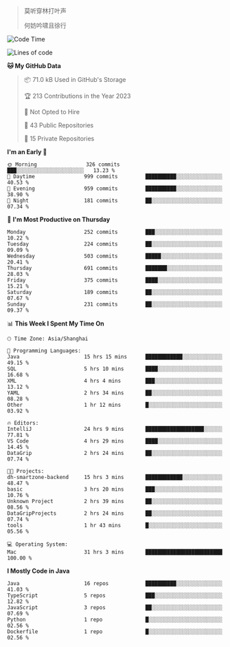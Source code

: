 > 莫听穿林打叶声
> 
> 何妨吟啸且徐行

<!-- ![Github Stats](https://github-readme-stats.vercel.app/api?username=catch6&count_private=true&show_icons=true&theme=gruvbox) -->

<!-- ![Top Langs](https://github-readme-stats.vercel.app/api/top-langs/?username=catch6&layout=compact) -->

<!--START_SECTION:waka-->
![Code Time](http://img.shields.io/badge/Code%20Time-345%20hrs%201%20min-blue)

![Lines of code](https://img.shields.io/badge/From%20Hello%20World%20I%27ve%20Written-9.3%20million%20lines%20of%20code-blue)

**🐱 My GitHub Data** 

> 📦 71.0 kB Used in GitHub's Storage 
 > 
> 🏆 213 Contributions in the Year 2023
 > 
> 🚫 Not Opted to Hire
 > 
> 📜 43 Public Repositories 
 > 
> 🔑 15 Private Repositories 
 > 
**I'm an Early 🐤** 

```text
🌞 Morning                326 commits         ███░░░░░░░░░░░░░░░░░░░░░░   13.23 % 
🌆 Daytime                999 commits         ██████████░░░░░░░░░░░░░░░   40.53 % 
🌃 Evening                959 commits         ██████████░░░░░░░░░░░░░░░   38.90 % 
🌙 Night                  181 commits         ██░░░░░░░░░░░░░░░░░░░░░░░   07.34 % 
```
📅 **I'm Most Productive on Thursday** 

```text
Monday                   252 commits         ███░░░░░░░░░░░░░░░░░░░░░░   10.22 % 
Tuesday                  224 commits         ██░░░░░░░░░░░░░░░░░░░░░░░   09.09 % 
Wednesday                503 commits         █████░░░░░░░░░░░░░░░░░░░░   20.41 % 
Thursday                 691 commits         ███████░░░░░░░░░░░░░░░░░░   28.03 % 
Friday                   375 commits         ████░░░░░░░░░░░░░░░░░░░░░   15.21 % 
Saturday                 189 commits         ██░░░░░░░░░░░░░░░░░░░░░░░   07.67 % 
Sunday                   231 commits         ██░░░░░░░░░░░░░░░░░░░░░░░   09.37 % 
```


📊 **This Week I Spent My Time On** 

```text
🕑︎ Time Zone: Asia/Shanghai

💬 Programming Languages: 
Java                     15 hrs 15 mins      ████████████░░░░░░░░░░░░░   49.15 % 
SQL                      5 hrs 10 mins       ████░░░░░░░░░░░░░░░░░░░░░   16.68 % 
XML                      4 hrs 4 mins        ███░░░░░░░░░░░░░░░░░░░░░░   13.12 % 
YAML                     2 hrs 34 mins       ██░░░░░░░░░░░░░░░░░░░░░░░   08.28 % 
Other                    1 hr 12 mins        █░░░░░░░░░░░░░░░░░░░░░░░░   03.92 % 

🔥 Editors: 
IntelliJ                 24 hrs 9 mins       ███████████████████░░░░░░   77.81 % 
VS Code                  4 hrs 29 mins       ████░░░░░░░░░░░░░░░░░░░░░   14.45 % 
DataGrip                 2 hrs 24 mins       ██░░░░░░░░░░░░░░░░░░░░░░░   07.74 % 

🐱‍💻 Projects: 
dh-smartzone-backend     15 hrs 3 mins       ████████████░░░░░░░░░░░░░   48.47 % 
basic                    3 hrs 20 mins       ███░░░░░░░░░░░░░░░░░░░░░░   10.76 % 
Unknown Project          2 hrs 39 mins       ██░░░░░░░░░░░░░░░░░░░░░░░   08.56 % 
DataGripProjects         2 hrs 24 mins       ██░░░░░░░░░░░░░░░░░░░░░░░   07.74 % 
tools                    1 hr 43 mins        █░░░░░░░░░░░░░░░░░░░░░░░░   05.56 % 

💻 Operating System: 
Mac                      31 hrs 3 mins       █████████████████████████   100.00 % 
```

**I Mostly Code in Java** 

```text
Java                     16 repos            ██████████░░░░░░░░░░░░░░░   41.03 % 
TypeScript               5 repos             ███░░░░░░░░░░░░░░░░░░░░░░   12.82 % 
JavaScript               3 repos             ██░░░░░░░░░░░░░░░░░░░░░░░   07.69 % 
Python                   1 repo              █░░░░░░░░░░░░░░░░░░░░░░░░   02.56 % 
Dockerfile               1 repo              █░░░░░░░░░░░░░░░░░░░░░░░░   02.56 % 
```




<!--END_SECTION:waka-->
